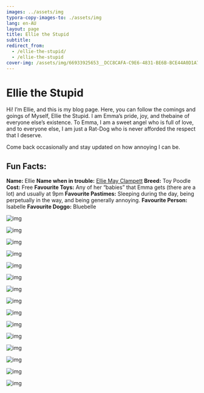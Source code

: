 ```yaml
---
images: ../assets/img
typora-copy-images-to: ./assets/img
lang: en-AU
layout: page
title: Ellie the Stupid
subtitle: 
redirect_from:
  - /ellie-the-stupid/
  - /ellie-the-stupid
cover-img: /assets/img/66933925653__DCC8CAFA-C9E6-4831-BE6B-BCE44A0D1A75.jpeg
---
```


# Ellie the Stupid

Hi! I’m Ellie, and this is my blog page. Here, you can follow the comings and goings of Myself, Ellie the Stupid. I am Emma’s pride, joy, and thebaine of everyone else’s existence. To Emma, I am a sweet angel who is full of love, and to everyone else, I am just a Rat-Dog who is never afforded the respect that I deserve.

Come back occasionally and stay updated on how annoying I can be.

## Fun Facts:

**Name:** Ellie
**Name when in trouble:** [Ellie May Clampett](https://beverlyhillbillies.fandom.com/wiki/Elly_May_Clampett)
**Breed:** Toy Poodle
**Cost:** Free
**Favourite Toys:** Any of her “babies” that Emma gets (there are a lot) and usually at 9pm
**Favourite Pastimes:** Sleeping during the day, being perpetually in the way, and being generally annoying.
**Favourite Person:** Isabelle
**Favourite Doggo:** Bluebelle

![img](../assets/img/IMG_0297.jpeg)

![img](../assets/img/Ellie_munged_up-2-scaled.jpg)

![img](../assets/img/66933925653__DCC8CAFA-C9E6-4831-BE6B-BCE44A0D1A75.jpeg)

![img](../assets/img/IMG_0228.jpeg)

![img](../assets/img/IMG_0229.jpeg)

![img](../assets/img/IMG_0230.jpeg)

![img](../assets/img/IMG_0295.jpeg)

![img](../assets/img/IMG_0298.jpeg)

![img](../assets/img/IMG_4646.png)

![img](../assets/img/IMG_4666.jpeg)

![img](../assets/img/IMG_4695.jpeg)

![img](../assets/img/IMG_4766.jpeg)

![img](../assets/img/279887589_10228300377245197_8699062143568311520_n.jpg)

![img](../assets/img/279894440_10228300378485228_804238413444864792_n.jpg)

![img](../assets/img/IMG_4986-1-1024x768.jpg)